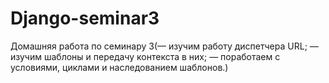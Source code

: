 # Django-seminar3
Домашняя работа по семинару 3(— изучим работу диспетчера URL; — изучим шаблоны и передачу контекста в них; — поработаем с условиями, циклами и наследованием шаблонов.)
